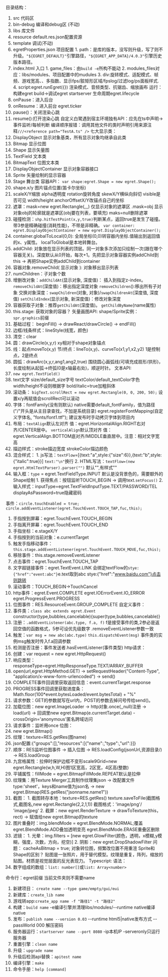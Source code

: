 目录结构：
  1. src 代码区
  2. bin-debug 编译和debug区 (不动)
  3. libs 库文件
  4. resource default.res.json配置资源
  5. template 调试(不动)
  6. egretProperties.json 项目配置
    1. path：是库的版本，没写则升级，写了则不升级。`"${EGRET_DEFAULT}"`引擎路径，`"${EGRET_APP_DATA}/4.0.3"`引擎历史版本路径。
  7. index.html 入口
    1. game_files：由`build -e`所构不能动
    2. modules_files对应：libs/modules、项目配置中的mudules
    3. div:旋转模式、适配模式、帧频、游戏宽高、、多指数、显示fps/脏矩形区域/fpslog/过滤log/ps面板样式.
    4. script:egret.runEgret({}) 渲染模式、音频类型、抗锯齿、缩放画布
运行：构建egret build->调试egret startserver
生命周期egret.lifecycle
  1. onPause：进入后台
  2. onResume：进入前台
egret.ticker
  1. pause()：关闭渲染心跳
  2. resume():打开渲染心跳
自定义白鹭遇到宿主环境独有API：应先在ts中声明->事件监听/每帧判断
编译顺序报错：调用其他文件的类时声明引用来源注释`///<reference path="TestA.ts" />`
七大显示类：
  1. DisplayObject 显示对象基类，所有显示对象均继承自此类
  2. Bitmap	显示位图
  3. Shape	显示矢量图
  4. TextField	文本类
  5. BitmapText	位图文本类
  6. DisplayObjectContainer	显示对象容器接口
  7. Sprite	矢量绘制的显示容器
  8. Stage 舞台类
容器API：
`var shape:egret.Shape = new egret.Shape();`
  1. shape.x/y 图片锚点位置(笛卡尔坐标)
  2. scaleX/Y缩放 alpha透明度 rotation旋转角度 skewX/Y横纵向斜切 visible是否可见 width/height anchorOffsetX/Y改锚点自己的坐标
  3. 遮罩：mask=new egret.Rectangle(,,,) 仅显示对象的遮罩区 .mask=obj 显示对象obj的轮廓就是遮罩区(obj要在列表，要填充) maks=null删除遮罩
  4. 碰撞检测：`shp.hitTestPoint(x,y,true)`判断某点，返回true是发生了碰撞。 带3参是精确碰撞(消耗性能)，不带是非精确。
`var container: egret.DisplayObjectContainer = new egret.DisplayObjectContainer();`
  1. container.globalToLocal(0,0): 全局坐标(0,0)转容器内坐标.值输出到返回值的x、y属性。 localToGlobal是本地转舞台。
  2. addChild:  对象放在显示列表的顶层。同一对象多次添加只绘制一次(跟在哪个容器无关)。深度默认从0开始，每次+1。先把显示对象容器实例addChild到this -> 再把Shape实例addChild到container
  3. 容器对象.removeChild( 显示对象 ): 对象移出显示列表
  4. numChildren：子对象个数
  5. 增删改对象：`addChildAt`(显示对象, 深度值)： 插入到指定z-index。 `removeChildAt`(深度值)：移出指定深度对象 `removeChildren`():移出所有子对象 交换对象深度：`swapChildren`(对象, 对象)/`swapChildrenAt`(深度值, 深度值) `setChildIndex`(显示对象, 新深度值)：修改对象深度
  6. 容器获取子对象：推荐`getChildAt`(深度值)。 `getChildByName`(name属性) 
  3. this.stage: 获取对象的容器？
矢量画图API:
 shape/Sprite实例：`spr.graphics`前缀
  1. 基础过程： beginFill() -> drawReact/drawCircle() -> endFill() 
  2. 边框/线条样式：lineStyle(线宽，颜色)
  3. 清空：clear
  4. 圆：drawCircle(x,y,r) xy相对于shape对象锚点
  5. 线：起点moveTo(x,y) 节/终点：lineTo(x,y)、curveTo(x1,y1,x2,y2) 1是控制点，2是终点
  6. 圆弧：drawArc(x,y,r,ang1,ang2,true) 围绕圆心画弧线(可填充成扇形/拱形)，长度绘制从起弧->终弧(0是x轴最右处)，顺逆时针。
文本API:
  1. `new egret.TextField()`
  2. text文字 size/default_size字号 textColor/default_textColor字色  width/height不设则根据字 bold/italic=true加粗斜体
  3. 滚动条： `bigText.scrollRect = new egret.Rectangle(0, 0, 200, 50);` 设置x/y再赋值会scrollRect可以滚动
  4. 字体：fontFamily(没有则默认)  native需要default_fontFamily，值为路径("/"开头是从主目录查找，不加是系统目录) egret.registerFontMapping(自定义字体名, "fonts/font1.ttf"); 建议发布时手动拷贝字体到项目内
  5. 布局：`textAlign`默认左对齐 值：egret.HorizontalAlign.RIGHT右对齐/CENTER居中。 `verticalAlign`默认顶对齐 值：egret.VerticalAlign.BOTTOM底对齐/MIDDLE垂直居中。注意：相对文字宽高
  6. 描边样式：stroke描边宽度 strokeColor描边颜色
  7. 混合样式：
    1. js写法：`textFlow`=[{text:"a",style:{"size":6}},{text:"b",style:{"italic":true}}] `text:"\n"`换行
    2. HTML写法：`textFlow=(new egret.HtmlTextParser).parser("")` 默认"",有样式"<font color="" size="" fontFamily=""><i></i><b></b></font>"
  8. 输入框：`type` = egret.TextFieldType.INPUT 默认是没背景色的，需要额外的Shape绘制
    1. 获得焦点：按钮监听TOUCH_BEGIN -> 调用text.`setFocus()`
    2. 输入样式：inputType=egret.TextFieldInputType.TEXT/PASSWORD/TEL displayAsPassword=true隐藏密码
 
事件：`circle.touchEnabled = true; circle.addEventListener(egret.TouchEvent.TOUCH_TAP,fuc,this);`
  1. 手指按到屏幕：egret.TouchEvent.TOUCH_BEGIN
  2. 手指离开屏幕：egret.TouchEvent.TOUCH_END
  3. 手指坐标：e.stageX/Y 
  4. 手指按到的当前对象：e.currentTarget
  4. 触发手指移动事件：`this.stage.addEventListener(egret.TouchEvent.TOUCH_MOVE,fuc,this);`
  5. 移除事件：this.stage.removeEventListener
  6. 点击事件：egret.TouchEvent.TOUCH_TAP
  7. 文字超链接事件：egret.TextEvent.LINK 会绑定textFlow的`stye:{"href":"event:abc"}`e.text取到abc stye:{"href":"www.baidu.com"}点击则跳转
  8. 滚动事件：TOUCH_BEGIN->TouchCancel 
  9. http事件：egret.Event.COMPLETE egret.IOErrorEvent.IO_ERROR egret.ProgressEvent.PROGRESS
  10. 位图事件：RES.ResourceEvent.GROUP_COMPLETE
自定义事件：
  1. 事件类：`class abc extends egret.Event` constructor(type,bubbles,cancelable){super(type,bubbles,cancelable)}
  2. 注册：`.addEventListener(abc.type, f.a, f)` f是接受事件的类,2参必是返回空值的函数格式，5参可设优先级数字 .removeEventListener参数一致
  3. 触发：`var msg = new abc(abc.type)` `this.dispatchEvent(msg)` 事件类的实例msg触发时传入f.a回调参数
  4. 检测是否注册：事件发送者.hasEventListener(事件类型)
http请求：
  1. 创建：var request = new egret.HttpRequest()
  2. 响应类型：responseType=egret.HttpResponseType.TEXT/ARRAY_BUFFER 
  3. open(url,egret.HttpMethod.GET) -> setRequestHeader("Content-Type", "application/x-www-form-urlencoded") -> send()
  4. COMPLETE事件回调里获取返回信息：event.currentTarget.response
  5. PROGRESS事件回调里获取进度条： Math.floor(100*event.bytesLoaded/event.bytesTotal) + "%"
  6. 请求参数：GET的参数就写在url内，POST的参数去掉问号传给send()。
  7. 加载位图：new egret.ImageLoader -> http对象.once(,,null)注册 -> load(url) -> 回调里new egret.Bitmap(e.currentTarget.data) - crossOrigin='anonymous'匿名跨域访问
  8. 请求事件：监听用once
位图：
  1. new egret.Bitmap()
  2. 纹理：texture=RES.getRes(图name)
  3. json配置:{"groups":[],"resources":[{"name":,"type":,"url":}]}
  4. 顺序：RES监听位图事件 -> 插入位图 -> RES.loadConfig(jsonUrl,资源目录/) -> RES.loadGroup 
  5. 九宫格属性：拉伸时保护边框不变形scale9Grid=new egret.Rectangle(w,h,W,H)图1区宽高，2区宽，4区高(整数)
  6. 平铺属性：fillMode = egret.BitmapFillMode.REPEAT默认是拉伸
  7. 纹理集：用Texture Merger工具制作纹理集json -> 改配置文件type:'sheet'，keys和name值为json名 -> new egret.Bitmap(RES.getRes("jsonname.name1"))
  8. 截图：
    1. 截图转存本地：texture=RES.getRes() texture.saveToFile(截图格式,截图名,new egret.Rectangle(2,2,1,1)) 截图格式：'image/png'/ 'image/jpeg'
    2. 截屏：new egret.RenderTexture -> drawToTexture(this，rect) -> 赋值给new egret.Bitmap的texture
  9. 图片重叠时：img.blendMode = egret.BlendMode.NORMAL;覆盖 egret.BlendMode.ADD叠加透明变亮 egret.BlendMode.ERASE重叠区删除
  10. 滤镜：
    1. 光晕：img.filters = [new egret.GlowFilter(颜色，透明，x模糊,y模糊，强度，次数，方向，挖空)]
    2. 阴影：new egret.DropShadowFilter
问题：
  cacheAsBitmap = true; 对象转位图，频繁改位置不用重渲
  Sprite和Shape的区别？
贴图是一张照片，用于替代模型。纹理是重复，阵列，缩放的贴图。材质是视觉层面的反光表现力。
Typescript:
语法：
  1. 数字组成的数组：`list: number[]`或`list: Array<number>`











命令行：egret前缀 当前文件夹则不需要name
  1. 新建项目： `create name --type game/empty/gui/eui`
  2. 新建库：`create_lib name`
  3. 游戏转app:`create_app name -f "路径1" -t "路径2"`
  4. 构建：`build name` -e编译引擎并清理libs/modules/--runtime native编译native 
  5. 发布：`publish name --version 0.03` --runtime html5|native发布方式 --passWorld 000 解压密码
  6. 服务器运行：`startserver name --port 8080` -ip本机IP -serveronly只运行服务器
  7. 重置引擎：`clean name`
  8. 升级：`upgrade name`
  9. 升级后检测api替换：`apitest name`
  9. 编译引擎：`make`
  10. 命令手册：`help [command]`

